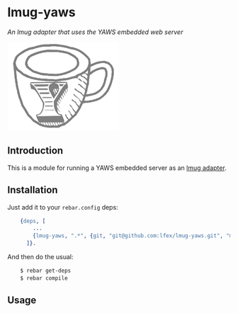 # lmug-yaws

*An lmug adapter that uses the YAWS embedded web server*

<img src="resources/images/lmug-yaws.png" />


## Introduction

This is a module for running a YAWS embedded server as an
[lmug adapter](https://github.com/lfex/lmug/blob/master/doc/SPEC.md#adapters).


## Installation

Just add it to your ``rebar.config`` deps:

```erlang
    {deps, [
        ...
        {lmug-yaws, ".*", {git, "git@github.com:lfex/lmug-yaws.git", "master"}}
      ]}.
```

And then do the usual:

```bash
    $ rebar get-deps
    $ rebar compile
```


## Usage

